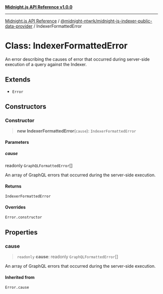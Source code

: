 [**Midnight.js API Reference v1.0.0**](../../../README.md)

***

[Midnight.js API Reference](../../../packages.md) / [@midnight-ntwrk/midnight-js-indexer-public-data-provider](../README.md) / IndexerFormattedError

# Class: IndexerFormattedError

An error describing the causes of error that occurred during server-side execution of
a query against the Indexer.

## Extends

- `Error`

## Constructors

### Constructor

> **new IndexerFormattedError**(`cause`): `IndexerFormattedError`

#### Parameters

##### cause

readonly `GraphQLFormattedError`[]

An array of GraphQL errors that occurred during the server-side execution.

#### Returns

`IndexerFormattedError`

#### Overrides

`Error.constructor`

## Properties

### cause

> `readonly` **cause**: readonly `GraphQLFormattedError`[]

An array of GraphQL errors that occurred during the server-side execution.

#### Inherited from

`Error.cause`
